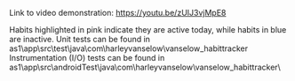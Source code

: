 Link to video demonstration:
https://youtu.be/zUIJ3vjMpE8

Habits highlighted in pink indicate they are active today, while habits in blue are inactive.
Unit tests can be found in as1\app\src\test\java\com\harleyvanselow\vanselow_habittracker\
Instrumentation (I/O) tests can be found in as1\app\src\androidTest\java\com\harleyvanselow\vanselow_habittracker\
